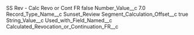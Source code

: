 <?xml version="1.0" encoding="UTF-8"?>
<CustomMetadata xmlns="http://soap.sforce.com/2006/04/metadata" xmlns:xsi="http://www.w3.org/2001/XMLSchema-instance" xmlns:xsd="http://www.w3.org/2001/XMLSchema">
    <label>SS Rev - Calc Revo or Cont FR</label>
    <protected>false</protected>
    <values>
        <field>Number_Value__c</field>
        <value xsi:type="xsd:double">7.0</value>
    </values>
    <values>
        <field>Record_Type_Name__c</field>
        <value xsi:type="xsd:string">Sunset_Review</value>
    </values>
    <values>
        <field>Segment_Calculation_Offset__c</field>
        <value xsi:type="xsd:boolean">true</value>
    </values>
    <values>
        <field>String_Value__c</field>
        <value xsi:nil="true"/>
    </values>
    <values>
        <field>Used_with_Field_Named__c</field>
        <value xsi:type="xsd:string">Calculated_Revocation_or_Continuation_FR__c</value>
    </values>
</CustomMetadata>
